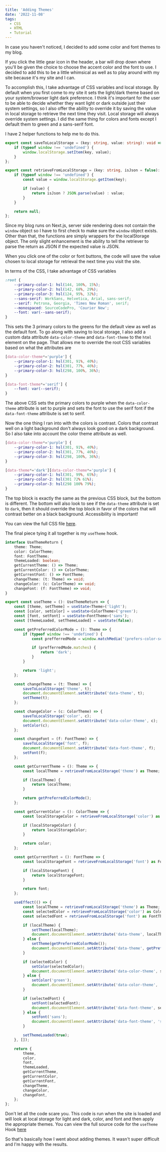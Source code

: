 ```yaml
---
title: 'Adding Themes'
date: '2022-11-08'
tags:
  - CSS
  - HTML
  - Tutorial
---
```


In case you haven't noticed, I decided to add some color and font themes to my blog.
<!-- excerpt -->

If you click the little gear icon in the header, a bar will drop down where you'll be given the choice to choose the accent color and the font to use. I decided to add this to be a little whimsical as well as to play around with my site because it's my site and I can.

To accomplish this, I take advantage of CSS variables and local storage. By default when you first come to my site it sets the light/dark theme based on your system/browser light dark preference. I think it's important for the user to be able to decide whether they want light or dark outside just their system settings, so I also offer the ability to override it by saving the value in local storage to retrieve the next time they visit. Local storage will always override system settings. I did the same thing for colors and fonts except I default them to green and a sans-serif font.

I have 2 helper functions to help me to do this.

```typescript
export const saveToLocalStorage = (key: string, value: string): void => {
    if (typeof window !== 'undefined') {
        window.localStorage.setItem(key, value);
    }
};

export const retrieveFromLocalStorage = (key: string, isJson = false): string|unknown => {
    if (typeof window !== 'undefined') {
        const value = window.localStorage.getItem(key);

        if (value) {
            return isJson ? JSON.parse(value) : value;
        }
    }

    return null;
};
```

Since my blog runs on Next.js, server side rendering does not contain the `window` object so I have to first check to make sure the `window` object exists. Other than that, the functions are simply wrappers for the localStorage object. The only slight enhancement is the ability to tell the retriever to parse the return as JSON if the expected value is JSON.

When you click one of the color or font buttons, the code will save the value chosen to local storage for retrieval the next time you visit the site.

In terms of the CSS, I take advantage of CSS variables

```css
:root {
    --primary-color-1: hsl(144, 100%, 15%);
    --primary-color-2: hsl(142, 68%, 29%);
    --primary-color-3: hsl(124, 95%, 32%);
    --sans-serif: WorkSans, Helvetica, Arial, sans-serif;
    --serif: Petrona, Georgia, 'Times New Roman', serif;
    --monospaced: SourceCodePro, 'Courier New';
    --font: var(--sans-serif);
}
```

This sets the 3 primary colors to the greens for the default view as well as the default font. To go along with saving to local storage, I also add a custom data attribute `data-color-theme` and `data-font-theme` to the `html` element on the page. That allows me to override the root CSS variables based on what the attributes are

```css
[data-color-theme*='purple'] {
    --primary-color-1: hsl(301, 91%, 40%);
    --primary-color-2: hsl(301, 77%, 46%);
    --primary-color-3: hsl(298, 100%, 36%);
}

[data-font-theme*='serif'] {
    --font: var(--serif);
}
```

The above CSS sets the primary colors to purple when the `data-color-theme` attribute is set to purple and sets the font to use the serif font if the `data-font-theme` attribute is set to serif.

Now the one thing I ran into with the colors is contrast. Colors that contrast well on a light background don't always look good on a dark background. So I also take into account the color theme attribute as well.

```css
[data-color-theme*='purple'] {
    --primary-color-1: hsl(301, 91%, 40%);
    --primary-color-2: hsl(301, 77%, 46%);
    --primary-color-3: hsl(298, 100%, 36%);
}

[data-theme*='dark'][data-color-theme*='purple'] {
    --primary-color-1: hsl(301, 99%, 65%);
    --primary-color-2: hsl(301 72% 61%);
    --primary-color-3: hsl(298 100% 79%);
}
```

The top block is exactly the same as the previous CSS block, but the bottom is different. The bottom will also look to see if the `data-theme` attribute is set to `dark`, then it should override the top block in favor of the colors that will contrast better on a black background. Accessibility is important!

You can view the full CSS file [here](https://github.com/kpwags/kpwags.com/blob/main/styles/kpwags.css).

The final piece tying it all together is my `useTheme` hook.

```typescript
interface UseThemeReturn {
    theme: Theme;
    color: ColorTheme;
    font: FontTheme;
    themeLoaded: boolean;
    getCurrentTheme: () => Theme;
    getCurrentColor: () => ColorTheme;
    getCurrentFont: () => FontTheme;
    changeTheme: (t: Theme) => void;
    changeColor: (c: ColorTheme) => void;
    changeFont: (f: FontTheme) => void;
}

export const useTheme = (): UseThemeReturn => {
    const [theme, setTheme] = useState<Theme>('light');
    const [color, setColor] = useState<ColorTheme>('green');
    const [font, setFont] = useState<FontTheme>('sans');
    const [themeLoaded, setThemeLoaded] = useState(false);

    const getPreferredColorMode = (): Theme => {
        if (typeof window !== 'undefined') {
            const prefferredMode = window.matchMedia('(prefers-color-scheme: dark)');

            if (prefferredMode.matches) {
                return 'dark';
            }
        }

        return 'light';
    };

    const changeTheme = (t: Theme) => {
        saveToLocalStorage('theme', t);
        document.documentElement.setAttribute('data-theme', t);
        setTheme(t);
    };

    const changeColor = (c: ColorTheme) => {
        saveToLocalStorage('color', c);
        document.documentElement.setAttribute('data-color-theme', c);
        setColor(c);
    };

    const changeFont = (f: FontTheme) => {
        saveToLocalStorage('font', f);
        document.documentElement.setAttribute('data-font-theme', f);
        setFont(f);
    };

    const getCurrentTheme = (): Theme => {
        const localTheme = retrieveFromLocalStorage('theme') as Theme;

        if (localTheme) {
            return localTheme;
        }

        return getPreferredColorMode();
    };

    const getCurrentColor = (): ColorTheme => {
        const localStorageColor = retrieveFromLocalStorage('color') as ColorTheme;

        if (localStorageColor) {
            return localStorageColor;
        }

        return color;
    };

    const getCurrentFont = (): FontTheme => {
        const localStorageFont = retrieveFromLocalStorage('font') as FontTheme;

        if (localStorageFont) {
            return localStorageFont;
        }

        return font;
    };

    useEffect(() => {
        const localTheme = retrieveFromLocalStorage('theme') as Theme;
        const selectedColor = retrieveFromLocalStorage('color') as ColorTheme;
        const selectedFont = retrieveFromLocalStorage('font') as FontTheme;

        if (localTheme) {
            setTheme(localTheme);
            document.documentElement.setAttribute('data-theme', localTheme);
        } else {
            setTheme(getPreferredColorMode());
            document.documentElement.setAttribute('data-theme', getPreferredColorMode());
        }

        if (selectedColor) {
            setColor(selectedColor);
            document.documentElement.setAttribute('data-color-theme', selectedColor);
        } else {
            setColor('green');
            document.documentElement.setAttribute('data-color-theme', 'green');
        }

        if (selectedFont) {
            setFont(selectedFont);
            document.documentElement.setAttribute('data-font-theme', selectedFont);
        } else {
            setFont('sans');
            document.documentElement.setAttribute('data-font-theme', 'sans');
        }

        setThemeLoaded(true);
    }, []);

    return {
        theme,
        color,
        font,
        themeLoaded,
        getCurrentTheme,
        getCurrentColor,
        getCurrentFont,
        changeTheme,
        changeColor,
        changeFont,
    };
};
```

Don't let all the code scare you. This code is run when the site is loaded and will look at local storage for light and dark, color, and font and then apply the appropriate themes. You can view the full source code for the `useTheme` Hook [here](https://github.com/kpwags/kpwags.com/blob/main/hooks/useTheme.ts)

So that's basically how I went about adding themes. It wasn't super difficult and I'm happy with the results.
